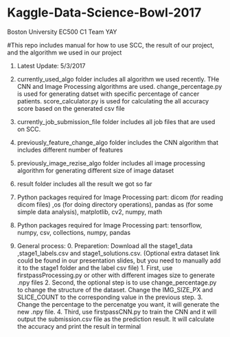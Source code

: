 # Kaggle-Data-Science-Bowl-2017
Boston University EC500 C1 Team YAY

#This repo includes manual for how to use SCC, the result of our project, and the algorithm we used in our project
1. Latest Update: 5/3/2017

2. currently_used_algo folder includes all algorithm we used recently. THe CNN and Image Processing algorithms are used. change_percentage.py is used for generating datset with specific percentage of cancer patients. score_calculator.py is used for calculating the all accuracy score based on the generated csv file

3. currently_job_submission_file folder includes all job files that are used on SCC. 

4. previously_feature_change_algo folder includes the CNN algorithm that includes different number of features

5. previously_image_rezise_algo folder includes all image processing algorithm for generating different size of image dataset

6. result folder includes all the result we got so far

7. Python packages required for Image Processing part: dicom (for reading dicom files) ,os (for doing directory operations), pandas as (for some simple data analysis),
matplotlib, cv2, numpy, math

8. Python packages required for Image Processing part: tensorflow, numpy, csv, collections, numpy, pandas

9. General process:
	0. Preparetion: Download all the stage1_data ,stage1_labels.csv	and stage1_solutions.csv. (Optional extra dataset link could be found in our presentation slides, but you need to manually add it to the stage1 folder and the label csv file) 1. First, use firstpassProcessing.py or other with different images size to generate .npy files 2. Second, the optional step is to use change_percentage.py to change the structure of the dataset. Change the IMG_SIZE_PX and SLICE_COUNT to the corresponding value in the previous step. 3. Change the percentage to the percenatge you want, it will generate the new .npy file. 4. Third, use firstpassCNN.py to train the CNN and it will output the submission.csv file as the prediction result. It will calculate the accuracy and print the result in terminal



